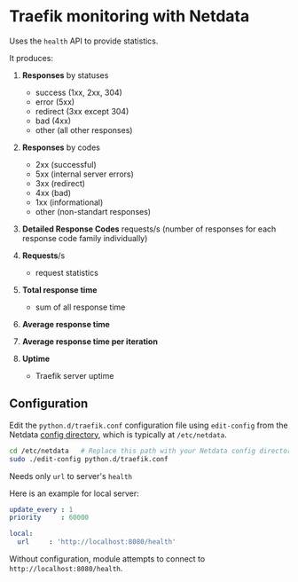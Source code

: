 <!--
title: "Traefik monitoring with Netdata"
custom_edit_url: https://github.com/netdata/netdata/edit/master/collectors/python.d.plugin/traefik/README.md
sidebar_label: "Traefik"
-->

# Traefik monitoring with Netdata

Uses the `health` API to provide statistics.

It produces:

1.  **Responses** by statuses

    -   success (1xx, 2xx, 304)
    -   error (5xx)
    -   redirect (3xx except 304)
    -   bad (4xx)
    -   other (all other responses)

2.  **Responses** by codes

    -   2xx (successful)
    -   5xx (internal server errors)
    -   3xx (redirect)
    -   4xx (bad)
    -   1xx (informational)
    -   other (non-standart responses)

3.  **Detailed Response Codes** requests/s (number of responses for each response code family individually)

4.  **Requests**/s

    -   request statistics

5.  **Total response time**

    -   sum of all response time

6.  **Average response time**

7.  **Average response time per iteration**

8.  **Uptime**

    -   Traefik server uptime

## Configuration

Edit the `python.d/traefik.conf` configuration file using `edit-config` from the Netdata [config
directory](/docs/configure/nodes.md), which is typically at `/etc/netdata`.

```bash
cd /etc/netdata   # Replace this path with your Netdata config directory, if different
sudo ./edit-config python.d/traefik.conf
```

Needs only `url` to server's `health`

Here is an example for local server:

```yaml
update_every : 1
priority     : 60000

local:
  url     : 'http://localhost:8080/health'
```

Without configuration, module attempts to connect to `http://localhost:8080/health`.




